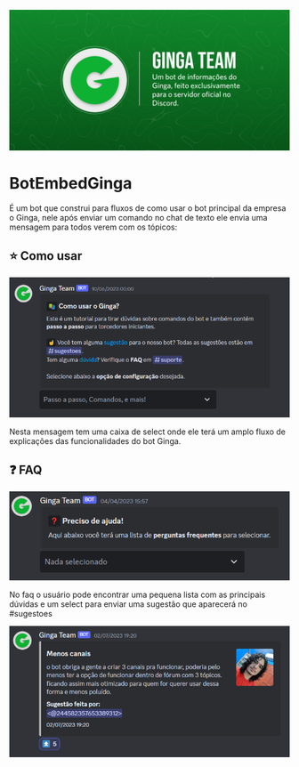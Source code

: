 ![Banner do Readme](https://raw.githubusercontent.com/AninhaPardini/images-for-github/main/image.png?token=GHSAT0AAAAAACGFH5SAMCXFQDIOR6CTMKLMZHOMZGQ)
# BotEmbedGinga

É um bot que construi para fluxos de como usar o bot principal da empresa o Ginga, nele após enviar um comando no chat de texto ele envia uma mensagem para todos verem com os tópicos:

## ⭐ Como usar

![Como usar print](https://raw.githubusercontent.com/AninhaPardini/images-for-github/main/Como%20usar%20print.png?token=GHSAT0AAAAAACGFH5SBPK7INAEVRZQPEJRQZHOMMCQ)

Nesta mensagem tem uma caixa de select onde ele terá um amplo fluxo de explicações das funcionalidades do bot Ginga.

## ❓ FAQ

![FAQ print](https://raw.githubusercontent.com/AninhaPardini/images-for-github/main/faq%20print.png?token=GHSAT0AAAAAACGFH5SBBF6UFH3N6RLUKEUQZHOMRYA)

No faq o usuário pode encontrar uma pequena lista com as principais dúvidas e um select para enviar uma sugestão que aparecerá no #sugestoes

![Sugestões msg](https://raw.githubusercontent.com/AninhaPardini/images-for-github/main/sugestoes%20msg.png?token=GHSAT0AAAAAACGFH5SB2NHPY3TAXL233CX4ZHOMWVA)
